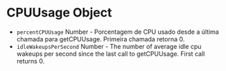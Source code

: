 # CPUUsage Object

* `percentCPUUsage` Number - Porcentagem de CPU usado desde a última chamada para getCPUUsage. Primeira chamada retorna 0.
* `idleWakeupsPerSecond` Number - The number of average idle cpu wakeups per second since the last call to getCPUUsage. First call returns 0.